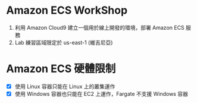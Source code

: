 # Amazon ECS WorkShop

1. 利用 Amazon Cloud9 建立一個用於線上開發的環境，部署 Amazon ECS 服務
2. Lab 練習區域限定於 us-east-1 (維吉尼亞)

# Amazon ECS 硬體限制

- [x] 使用 Linux 容器只能在 Linux 上的叢集運作
- [x] 使用 Windows 容器也只能在 EC2 上運作，Fargate 不支援 Windows 容器